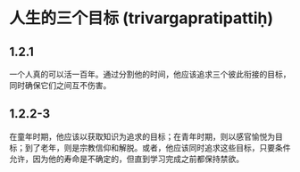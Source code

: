 # 人生的三个目标 (trivargapratipattiḥ)

## 1.2.1

一个人真的可以活一百年。通过分割他的时间，他应该追求三个彼此衔接的目标，同时确保它们之间互不伤害。

## 1.2.2-3

在童年时期，他应该以获取知识为追求的目标；在青年时期，则以感官愉悦为目标；到了老年，则是宗教信仰和解脱。或者，他应该同时追求这些目标，只要条件允许，因为他的寿命是不确定的，但直到学习完成之前都保持禁欲。

